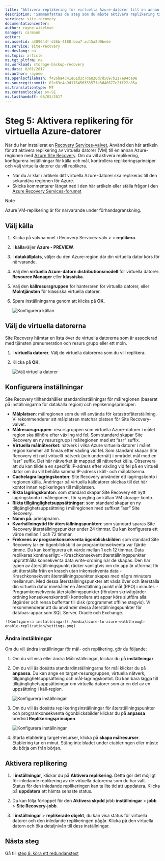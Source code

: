 ```yaml
---
title: "Aktivera replikering för virtuella Azure-datorer till en annan Azure-region med Azure Site Recovery | Microsoft Docs"
description: "Sammanfattas de steg som du måste aktivera replikering till en annan Azure-region för virtuella Azure-datorer med hjälp av Azure Site Recovery-tjänsten"
services: site-recovery
documentationcenter: 
author: rayne-wiselman
manager: carmonm
editor: 
ms.assetid: a309644f-d36b-4188-bba7-ad45a2d9bede
ms.service: site-recovery
ms.devlang: na
ms.topic: article
ms.tgt_pltfrm: na
ms.workload: storage-backup-recovery
ms.date: 8/01/2017
ms.author: raynew
ms.openlocfilehash: f426ba4341e61d3c7da820d7d5097b217e94ca0e
ms.sourcegitcommit: 02e69c4a9d17645633357fe3d46677c2ff22c85a
ms.translationtype: MT
ms.contentlocale: sv-SE
ms.lasthandoff: 08/03/2017
---
```

# <a name="step-5-enable-replication-for-azure-vms"></a>Steg 5: Aktivera replikering för virtuella Azure-datorer


När du har installerat en [Recovery Services-valvet](azure-to-azure-walkthrough-vault.md), Använd den här artikeln för att aktivera replikering av virtuella datorer (VM) till en annan Azure-regionen med [Azure Site Recovery](site-recovery-overview.md). Om du vill aktivera replikering, konfigurera inställningar för källa och mål, kontrollera replikeringsprinciper och välj virtuella datorer du vill replikera.

- När du är klar i artikeln ditt virtuella Azure-datorer ska replikeras till den sekundära regionen för Azure.
- Skicka kommentarer längst ned i den här artikeln eller ställa frågor i den [Azure Recovery Services-forumet](https://social.msdn.microsoft.com/forums/azure/home?forum=hypervrecovmgr)

>[!NOTE]
>
> Azure VM-replikering är för närvarande under förhandsgranskning.


## <a name="select-the-source"></a>Välj källa 

1. Klicka på valvnamnet i Recovery Services-valv > **+ replikera**.
2. I **källa**väljer **Azure - PREVIEW**.
2. I **datakällplats**, väljer du den Azure-region där din virtuella dator körs för närvarande.
3. Välj den **virtuella Azure-datorn distributionsmodell** för virtuella datorer: **Resource Manager** eller **klassiska**.
4. Välj den **källresursgruppen** för hanteraren för virtuella datorer, eller **Molntjänsten** för klassiska virtuella datorer.
5. Spara inställningarna genom att klicka på **OK**.

    ![Konfigurera källan](./media/azure-to-azure-walkthrough-enable-replication/source.png)

## <a name="select-the-vms"></a>Välj de virtuella datorerna

Site Recovery hämtar en lista över de virtuella datorerna som är associerad med tjänsten prenumeration och resurs grupp eller ett moln.

1. I **virtuella datorer**, Välj de virtuella datorerna som du vill replikera.
2. Klicka på **OK**.

    ![Välj virtuella datorer](./media/azure-to-azure-walkthrough-enable-replication/vms.png)


## <a name="configure-settings"></a>Konfigurera inställningar

Site Recovery tillhandahåller standardinställningar för målregionen (baserat på inställningarna för datakälla region) och replikeringsprinciper:

   - **Målplatsen**: målregionen som du vill använda för katastrofåterställning. Vi rekommenderar att målplatsen matchar platsen för Site Recovery-valvet.
   - **Målresursgruppen**: resursgruppen som virtuella Azure-datorer i målet region ska tillhöra efter växling vid fel. Som standard skapar Site Recovery en ny resursgrupp i målregionen med ett ”asr” suffix. 
   - **Virtuella målnätverket**: nätverk i vilka Azure virtuella datorer i målet region kommer att finnas efter växling vid fel. Som standard skapar Site Recovery ett nytt virtuellt nätverk (och undernät) i området mål med en ”asr” suffix. Det här nätverket är mappad till nätverket källa. Observera att du kan tilldela en specifik IP-adress efter växling vid fel på en virtuell dator om du vill behålla samma IP-adress i käll- och målplatserna. 
   - **Cachelagra lagringskonton**: Site Recovery använder ett lagringskonto i regionen källa. Ändringar på virtuella källdatorer skickas till det här kontot innan replikeringen till målplatsen. 
   - **Rikta lagringskonton**: som standard skapar Site Recovery ett nytt lagringskonto i målregionen, för spegling av källan VM storage-konto.
   -  **Rikta tillgänglighetsuppsättningar**: som standard skapar en ny tillgänglighetsuppsättning i målregionen med suffixet ”asr” Site Recovery. 
   - **Namn på**: principnamn.
   - **Kvarhållningstid för återställningspunkten**: som standard sparas Site Recovery återställningspunkter under 24 timmar. Du kan konfigurera ett värde mellan 1 och 72 timmar.
   - **Frekvens av programkonsekventa ögonblicksbilder**: som standard Site Recovery tar en ögonblicksbild av programkonsekventa var fjärde timme. Du kan konfigurera ett värde mellan 1 och 12 timmar. Data replikeras kontinuerligt:
    - Kraschkonsekvent återställningspunkter upprätthålla konsekventa data write-ordning när de skapas. Den här typen av återställningspunkt räcker vanligtvis om din app är utformat för att återställa från en krasch utan inkonsekventa data
    - Kraschkonsekvent återställningspunkter skapas med några minuters mellanrum. Med dessa återställningspunkter att växla över och återställa din virtuella dator innehåller en återställning punkt mål (RPO) i minuter.
    - Programkonsekventa återställningspunkter (förutom skrivåtgärder ordning konsekvenskontroll) kontrollera att appar körs slutföra alla åtgärder och rensa buffertar till disk (programmet offline stegvis). Vi rekommenderar att du använder dessa återställningspunkter för databas-appar som SQL Server, Oracle och Exchange.
        
    ![Konfigurera inställningar](./media/azure-to-azure-walkthrough-enable-replication/settings.png)


### <a name="modify-settings"></a>Ändra inställningar

Om du vill ändra inställningar för mål- och replikering, gör du följande:

1. Om du vill visa eller ändra Målinställningar, klickar du på **inställningar**.
2. Om du vill åsidosätta standardinställningarna för mål klickar du på **anpassa**. Du kan ange en target-resursgruppen, virtuella nätverk, tillgänglighetsuppsättning och mål-lagringskontot. Du kan bara lägga till tillgänglighetsuppsättningar om virtuella datorer som är en del av en uppsättning i käll-region.

    ![Konfigurera inställningar](./media/azure-to-azure-walkthrough-enable-replication/customize-target.png)

3. Om du vill åsidosätta replikeringsinställningar för återställningspunkter och programkonsekventa ögonblicksbilder klickar du på **anpassa** bredvid **Replikeringsprincipen**.
 
    ![Konfigurera inställningar](./media/azure-to-azure-walkthrough-enable-replication/customize-policy.png)

4. Starta etablering target-resurser, klicka på **skapa målresurser**. Etablering tar en minut. Stäng inte bladet under etableringen eller måste du börja om från början.




## <a name="enable-replication"></a>Aktivera replikering

1. I **inställningar**, klickar du på **Aktivera replikering**. Detta gör det möjligt för inledande replikering av de virtuella datorerna som du har valt. Status för den inledande replikeringen kan ta lite tid att uppdatera. Klicka på **uppdatera** att hämta senaste status.

2. Du kan följa förloppet för den **Aktivera skydd** jobb **inställningar** > **jobb** > **Site Recovery-jobb**.

3. I **inställningar** > **replikerade objekt**, du kan visa status för virtuella datorer och den inledande replikeringen pågår. Klicka på den virtuella datorn och öka detaljnivån till dess inställningar.



## <a name="next-steps"></a>Nästa steg

Gå till [steg 6: köra ett redundanstest](azure-to-azure-walkthrough-test-failover.md)
